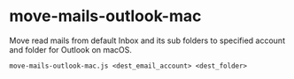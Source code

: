 # move-mails-outlook-mac
Move read mails from default Inbox and its sub folders to specified account and folder for Outlook on macOS.

```
move-mails-outlook-mac.js <dest_email_account> <dest_folder>
```
